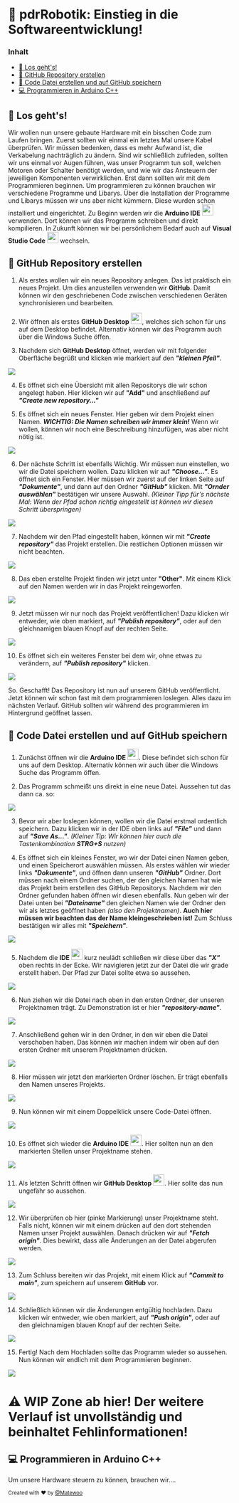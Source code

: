 # 🤖 pdrRobotik: Einstieg in die Softwareentwicklung!

### Inhalt
- [🛫 Los geht's!](#-los-gehts)
- [📖 GitHub Repository erstellen](#-github-repository-erstellen)
- [💾 Code Datei erstellen und auf GitHub speichern](#-code-datei-erstellen-und-auf-github-speichern)
- [💻 Programmieren in Arduino C++](#-programmieren-in-arduino-c)

## 🛫 Los geht's!

Wir wollen nun unsere gebaute Hardware mit ein bisschen Code zum Laufen bringen. Zuerst sollten wir einmal ein letztes Mal unsere Kabel überprüfen. Wir müssen bedenken, dass es mehr Aufwand ist, die Verkabelung nachträglich zu ändern. Sind wir schließlich zufrieden, sollten wir uns einmal vor Augen führen, was unser Programm tun soll, welchen Motoren oder Schalter benötigt werden, und wie wir das Ansteuern der jeweiligen Komponenten verwirklichen. Erst dann sollten wir mit dem Programmieren beginnen. Um programmieren zu können brauchen wir verschiedene Programme und Libarys. Über die Installation der Programme und Libarys müssen wir uns aber nicht kümmern. Diese wurden schon installiert und eingerichtet. Zu Beginn werden wir die **Arduino IDE** <img src="https://i.imgur.com/fuFUsjx.png" width="25"/> verwenden. Dort können wir das Programm schreiben und direkt kompilieren. In Zukunft können wir bei persönlichem Bedarf auch auf **Visual Studio Code** <img src="https://i.imgur.com/OttW3og.png" width="25"/> wechseln.

## 📖 GitHub Repository erstellen

1) Als erstes wollen wir ein neues Repository anlegen. Das ist praktisch ein neues Projekt. Um dies anzustellen verwenden wir **GitHub**. Damit können wir den geschriebenen Code zwischen verschiedenen Geräten synchronisieren und bearbeiten.

2) Wir öffnen als erstes **GitHub Desktop** <img src="https://miro.medium.com/max/600/1*p6exlg2Jrl3pimjPy7R-sA.png" width="25"/>, welches sich schon für uns auf dem Desktop befindet. Alternativ können wir das Programm auch über die Windows Suche öffen.

3) Nachdem sich **GitHub Desktop** öffnet, werden wir mit folgender Oberfläche begrüßt und klicken wie markiert auf den **_"kleinen Pfeil"_**.
<img src="https://i.imgur.com/o1PRydl.png" width=""/>

4) Es öffnet sich eine Übersicht mit allen Repositorys die wir schon angelegt haben. Hier klicken wir auf **"Add"** und anschließend auf **_"Create new repository..."_**

5) Es öffnet sich ein neues Fenster. Hier geben wir dem Projekt einen Namen. **_WICHTIG: Die Namen schreiben wir immer klein!_** Wenn wir wollen, können wir noch eine Beschreibung hinzufügen, was aber nicht nötig ist.
<img src="https://i.imgur.com/337z80g.png" width=""/>

6) Der nächste Schritt ist ebenfalls Wichtig. Wir müssen nun einstellen, wo wir die Datei speichern wollen. Dazu klicken wir auf **_"Choose..."_**. Es öffnet sich ein Fenster. Hier müssen wir zuerst auf der linken Seite auf **_"Dokumente"_**, und dann auf den Ordner **_"GitHub"_** klicken. Mit **_"Ornder auswählen"_** bestätigen wir unsere Auswahl.
_(Kleiner Tipp für's nächste Mal: Wenn der Pfad schon richtig eingestellt ist können wir diesen Schritt überspringen)_
<img src="https://i.imgur.com/LeeABPu.png" width=""/>

7) Nachdem wir den Pfad eingestellt haben, können wir mit **_"Create repository"_** das Projekt erstellen. Die restlichen Optionen müssen wir nicht beachten.
<img src="https://i.imgur.com/WH9efnf.png" width=""/>

8) Das eben erstellte Projekt finden wir jetzt unter **"Other"**. Mit einem Klick auf den Namen werden wir in das Projekt reingeworfen.
<img src="https://i.imgur.com/6MEily0.png" width=""/>

9) Jetzt müssen wir nur noch das Projekt veröffentlichen! Dazu klicken wir entweder, wie oben markiert, auf **_"Publish repository"_**, oder auf den gleichnamigen blauen Knopf auf der rechten Seite.
<img src="https://i.imgur.com/XomxG0s.png" width=""/>

10) Es öffnet sich ein weiteres Fenster bei dem wir, ohne etwas zu verändern, auf **_"Publish repository"_** klicken.
<img src="https://i.imgur.com/d6M84Ei.png" width=""/>

So. Geschafft! Das Repository ist nun auf unserem GitHub veröffentlicht. Jetzt können wir schon fast mit dem programmieren loslegen. Alles dazu im nächsten Verlauf. GitHub sollten wir während des programmieren im Hintergrund geöffnet lassen.



## 💾 Code Datei erstellen und auf GitHub speichern

1) Zunächst öffnen wir die **Arduino IDE** <img src="https://i.imgur.com/fuFUsjx.png" width="25"/>. Diese befindet sich schon für uns auf dem Desktop. Alternativ können wir auch über die Windows Suche das Programm öffen.

2) Das Programm schmeißt uns direkt in eine neue Datei. Aussehen tut das dann ca. so:
<img src="https://i.imgur.com/U5cVgm8.png" width=""/>

3) Bevor wir aber loslegen können, wollen wir die Datei erstmal ordentlich speichern. Dazu klicken wir in der IDE oben links auf **_"File"_** und dann auf **_"Save As..."_**. _(Kleiner Tip: Wir können hier auch die Tastenkombination **STRG+S** nutzen)_

4) Es öffnet sich ein kleines Fenster, wo wir der Datei einen Namen geben, und einen Speicherort auswählen müssen. Als erstes wählen wir wieder links **_"Dokumente"_**, und öffnen dann unseren **_"GitHub"_** Ordner. Dort müssen nach einem Ordner suchen, der den gleichen Namen hat wie das Projekt beim erstellen des GitHub Repositorys. Nachdem wir den Ordner gefunden haben öffnen wir diesen ebenfalls. Nun geben wir der Datei unten bei **_"Dateiname"_** den gleichen Namen wie der Ordner den wir als letztes geöffnet haben _(also den Projektnamen)_. **Auch hier müssen wir beachten das der Name kleingeschrieben ist!** Zum Schluss bestätigen wir alles mit **_"Speichern"_**.
<img src="https://i.imgur.com/pnNBM4I.png" width=""/>

5) Nachdem die **IDE** <img src="https://i.imgur.com/fuFUsjx.png" width="25"/> kurz neulädt schließen wir diese über das **_"X"_** oben rechts in der Ecke. Wir navigieren jetzt zur der Datei die wir grade erstellt haben. Der Pfad zur Datei sollte etwa so aussehen.
<img src="https://i.imgur.com/fRJwgKX.png" width=""/>

6) Nun ziehen wir die Datei nach oben in den ersten Ordner, der unseren Projektnamen trägt. Zu Demonstration ist er hier **_"repository-name"_**.
<img src="https://i.imgur.com/2i2DOi8.png" width=""/>

7) Anschließend gehen wir in den Ordner, in den wir eben die Datei verschoben haben. Das können wir machen indem wir oben auf den ersten Ordner mit unserem Projektnamen drücken.
<img src="https://i.imgur.com/7ZRCwAP.png" width=""/>

8) Hier müssen wir jetzt den markierten Ordner löschen. Er trägt ebenfalls den Namen unseres Projekts.
<img src="https://i.imgur.com/n3InPwp.png" width=""/>

9) Nun können wir mit einem Doppelklick unsere Code-Datei öffnen.
<img src="https://i.imgur.com/aPAtrOt.png" width=""/>

10) Es öffnet sich wieder die **Arduino IDE** <img src="https://i.imgur.com/fuFUsjx.png" width="25"/>. Hier sollten nun an den markierten Stellen unser Projektname stehen.
<img src="https://i.imgur.com/p4qcjh9.png" width=""/>

11) Als letzten Schritt öffnen wir **GitHub Desktop** <img src="https://miro.medium.com/max/600/1*p6exlg2Jrl3pimjPy7R-sA.png" width="25"/>. Hier sollte das nun ungefähr so aussehen.
<img src="https://i.imgur.com/F55wVr5.png" width=""/>

12) Wir überprüfen ob hier (pinke Markierung) unser Projektname steht. Falls nicht, können wir mit einem drücken auf den dort stehenden Namen unser Projekt auswählen. Danach drücken wir auf **_"Fetch origin"_**. Dies bewirkt, dass alle Änderungen an der Datei abgerufen werden.
<img src="https://i.imgur.com/F55wVr5.png" width=""/>

13) Zum Schluss bereiten wir das Projekt, mit einem Klick auf **_"Commit to main"_**, zum speichern auf unserem **GitHub** vor.
<img src="https://i.imgur.com/qQZHRH2.png" width=""/>

14) Schließlich können wir die Änderungen entgültig hochladen. Dazu klicken wir entweder, wie oben markiert, auf **_"Push origin"_**, oder auf den gleichnamigen blauen Knopf auf der rechten Seite.
<img src="https://i.imgur.com/swGdnJZ.png" width=""/>

15) Fertig! Nach dem Hochladen sollte das Programm wieder so aussehen. Nun können wir endlich mit dem Programmieren beginnen.
<img src="https://i.imgur.com/ymSfzoF.png" width=""/>

# ⚠️ WIP Zone ab hier! Der weitere Verlauf ist unvollständig und beinhaltet Fehlinformationen!


## 💻 Programmieren in Arduino C++




Um unsere Hardware steuern zu können, brauchen wir....

<sup> Created with ❤️ by [@Matewoo](https://github.com/Matewoo) </sup>
